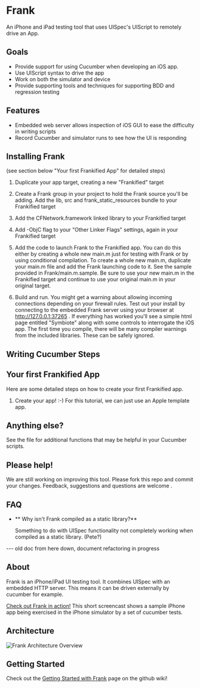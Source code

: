 Frank
=====

An iPhone and iPad testing tool that uses UISpec's UIScript to
remotely drive an App. 


Goals
-----

* Provide support for using Cucumber when developing an iOS app.
* Use UIScript syntax to drive the app
* Work on both the simulator and device
* Provide supporting tools and techniques for supporting BDD and
  regression testing


Features
--------

* Embedded web server allows inspection of iOS GUI to ease the
  difficulty in writing scripts
* Record Cucumber and simulator runs to see how the UI is responding

Installing Frank
----------------
(see section below "Your first Frankified App" for detailed steps)

1. Duplicate your app target, creating a new "Frankified" target

2. Create a Frank group in your project to hold the Frank source
you'll be adding. Add the lib, src and frank_static_resources bundle
to your Frankified target

3. Add the CFNetwork.framework linked library to your Frankified target

4. Add -ObjC flag to your "Other Linker Flags" settings, again in your
Frankified target

5. Add the code to launch Frank to the Frankified app. You can do this
either by creating a whole new main.m just for testing with Frank or
by using conditional compilation.
To create a whole new main.m, duplicate your main.m file and add the
Frank launching code to it. See the sample provided in
Frank/main.m.sample. Be sure to use your new main.m in the Frankified
target and continue to use your original main.m in your original
target.

6. Build and run. You might get a warning about allowing incoming
connections depending on your firewall rules. Test out your install by
connecting to the embedded Frank server using your browser at
http://127.0.0.1:37265 . If everything has worked you'll see a simple
html page entitled "Symbiote" along with some controls to interrogate
the iOS app. The first time you compile, there will be many compiler
warnings from the included libraries. These can be safely ignored.


Writing Cucumber Steps
----------------------



Your first Frankified App
-------------------------
Here are some detailed steps on how to create your first Frankified app.

1. Create your app! :-)
For this tutorial, we can just use an Apple template app.



Anything else?
--------------

See the <ruby> file for additional functions that may be helpful in
your Cucumber scripts.


Please help!
------------

We are still working on improving this tool. Please fork this repo and
commit your changes. Feedback, suggestions and questions are welcome
<tell how to here>.

FAQ
---

* ** Why isn't Frank compiled as a static library?**

  Something to do with UISpec functionality not completely working
  when compiled as a static library. (Pete?)






--- old doc from here down, document refactoring in progress


About
-----

Frank is an iPhone/iPad UI testing tool. It combines UISpec with an
embedded HTTP server. This means it can be driven externally by
cucumber for example.

[Check out Frank in action!](http://sl.thepete.net/frank_ea_demo) This short screencast shows a sample iPhone app being exercised in the iPhone simulator by a set of cucumber tests.

Architecture
----
![Frank Architecture Overview](http://github.com/moredip/frank/raw/master/doc/Frank%20Architecture.png)

Getting Started
-----
Check out the [Getting Started with Frank](https://github.com/moredip/Frank/wiki/Getting-started-with-Frank) page on the github wiki!
